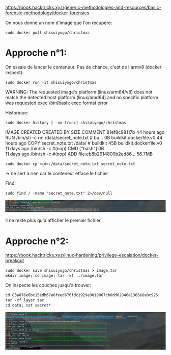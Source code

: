 https://book.hacktricks.xyz/generic-methodologies-and-resources/basic-forensic-methodology/docker-forensics

On nous donne un nom d'image que l'on récupère:

```
sudo docker pull shisuiyogo/christmas
```

# Approche n°1:

On essaie de lancer le conteneur. Pas de chance, c'est de l'armv8 (docker inspect):

```
sudo docker run -it shisuiyogo/christmas
```

WARNING: The requested image's platform (linux/arm64/v8) does not match the detected host platform (linux/amd64) and no specific platform was requested
exec /bin/bash: exec format error

Historique:

```
sudo docker history [--no-trunc] shisuiyogo/christmas
```

IMAGE          CREATED        CREATED BY                                      SIZE      COMMENT
81ef8c98117b   44 hours ago   RUN /bin/sh -c rm /data/secret_note.txt # bu…   0B        buildkit.dockerfile.v0
<missing>      44 hours ago   COPY secret_note.txt /data/ # buildkit          45B       buildkit.dockerfile.v0
<missing>      11 days ago    /bin/sh -c #(nop)  CMD ["bash"]                 0B        
<missing>      11 days ago    /bin/sh -c #(nop) ADD file:eb8b2914800b2ed86…   56.7MB    


```
sudo docker cp <id>:/data/secret_note.txt secret_note.txt
```

-> ne sert à rien car le conteneur efface le fichier

Find:

```
sudo find / -name "secret_note.txt" 2>/dev/null
```

![alt text](https://github.com/0x14mth3n1ght/Writeup/blob/master/Yogosha/Welcome/find.png)

Il ne reste plus qu'à afficher le premier fichier

# Approche n°2:

https://book.hacktricks.xyz/linux-hardening/privilege-escalation/docker-breakout

```
sudo docker save shisuiyogo/christmas > image.tar
mkdir image; cd image; tar -xf ../image.tar
```

On inspecte les couches jusqu'à trouver:
```
cd 83a876e6bc15edb67a6feed676fdc1929e8019067cb0dd02846e1365e8a0c925
tar -xf layer.tar
cd data; cat secret*
```

![alt text](https://github.com/0x14mth3n1ght/Writeup/blob/master/Yogosha/Welcome/image.png)

